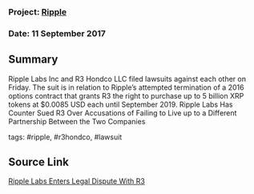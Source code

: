 ### Project: [Ripple](../projects/ripple.md)
### Date: 11 September 2017
## Summary
Ripple Labs Inc and R3 Hondco LLC filed lawsuits against each other on Friday. The suit is in relation to Ripple’s attempted termination of a 2016 options contract that grants R3 the right to purchase up to 5 billion XRP tokens at $0.0085 USD each until September 2019.
Ripple Labs Has Counter Sued R3 Over Accusations of Failing to Live up to a Different Partnership Between the Two Companies

tags: #ripple, #r3hondco, #lawsuit
## Source Link
[Ripple Labs Enters Legal Dispute With R3](https://news.bitcoin.com/ripple-labs-enters-legal-dispute-with-r3/)  

